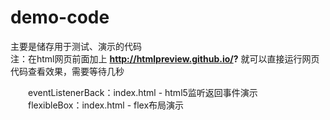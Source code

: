 # demo-code
主要是储存用于测试、演示的代码  
注：在html网页前面加上 **http://htmlpreview.github.io/?** 就可以直接运行网页代码查看效果，需要等待几秒

&emsp;&emsp;eventListenerBack：index.html - html5监听返回事件演示  
&emsp;&emsp;flexibleBox：index.html - flex布局演示
